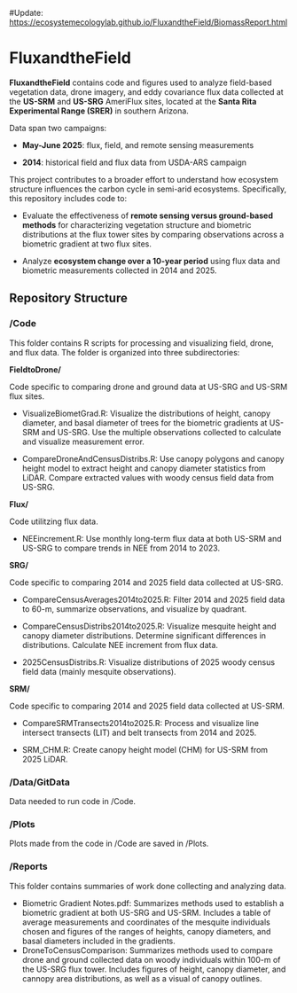 #Update: https://ecosystemecologylab.github.io/FluxandtheField/BiomassReport.html
# FluxandtheField

**FluxandtheField** contains code and figures used to analyze field-based vegetation data, drone imagery, and eddy covariance flux data collected at the **US-SRM** and **US-SRG** AmeriFlux sites, located at the **Santa Rita Experimental Range (SRER)** in southern Arizona.

Data span two campaigns:

-   **May-June 2025**: flux, field, and remote sensing measurements

-   **2014**: historical field and flux data from USDA-ARS campaign

This project contributes to a broader effort to understand how ecosystem structure influences the carbon cycle in semi-arid ecosystems. Specifically, this repository includes code to:

-   Evaluate the effectiveness of **remote sensing versus ground-based methods** for characterizing vegetation structure and biometric distributions at the flux tower sites by comparing observations across a biometric gradient at two flux sites.

-   Analyze **ecosystem change over a 10-year period** using flux data and biometric measurements collected in 2014 and 2025.

## Repository Structure

### /Code

This folder contains R scripts for processing and visualizing field, drone, and flux data. The folder is organized into three subdirectories:

**FieldtoDrone/**

Code specific to comparing drone and ground data at US-SRG and US-SRM flux sites.

-   VisualizeBiometGrad.R: Visualize the distributions of height, canopy diameter, and basal diameter of trees for the biometric gradients at US-SRM and US-SRG. Use the multiple observations collected to calculate and visualize measurement error.

-   CompareDroneAndCensusDistribs.R: Use canopy polygons and canopy height model to extract height and canopy diameter statistics from LiDAR. Compare extracted values with woody census field data from US-SRG.

**Flux/**

Code utilitzing flux data.

-   NEEincrement.R: Use monthly long-term flux data at both US-SRM and US-SRG to compare trends in NEE from 2014 to 2023.

**SRG/**

Code specific to comparing 2014 and 2025 field data collected at US-SRG.

-   CompareCensusAverages2014to2025.R: Filter 2014 and 2025 field data to 60-m, summarize observations, and visualize by quadrant.

-   CompareCensusDistribs2014to2025.R: Visualize mesquite height and canopy diameter distributions. Determine significant differences in distributions. Calculate NEE increment from flux data.

-   2025CensusDistribs.R: Visualize distributions of 2025 woody census field data (mainly mesquite observations).

**SRM/**

Code specific to comparing 2014 and 2025 field data collected at US-SRM.

-   CompareSRMTransects2014to2025.R: Process and visualize line intersect transects (LIT) and belt transects from 2014 and 2025.

-   SRM_CHM.R: Create canopy height model (CHM) for US-SRM from 2025 LiDAR.

### /Data/GitData

Data needed to run code in /Code.

### /Plots

Plots made from the code in /Code are saved in /Plots.

### /Reports

This folder contains summaries of work done collecting and analyzing data.

-   Biometric Gradient Notes.pdf: Summarizes methods used to establish a biometric gradient at both US-SRG and US-SRM. Includes a table of average measurements and coordinates of the mesquite individuals chosen and figures of the ranges of heights, canopy diameters, and basal diameters included in the gradients.
-   DroneToCensusComparison: Summarizes methods used to compare drone and ground collected data on woody individuals within 100-m of the US-SRG flux tower. Includes figures of height, canopy diameter, and cannopy area distributions, as well as a visual of canopy outlines.

